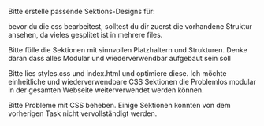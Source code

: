 Bitte erstelle passende Sektions-Designs für:

bevor du die css bearbeitest, solltest du dir zuerst die vorhandene Struktur ansehen, da vieles gesplitet ist in mehrere files.

Bitte fülle die Sektionen mit sinnvollen Platzhaltern und Strukturen. Denke daran dass alles Modular und wiederverwendbar aufgebaut sein soll

Bitte lies styles.css und index.html und optimiere diese. Ich möchte einheitliche und wiederverwendbare CSS Sektionen die Problemlos modular in der gesamten Webseite weiterverwendet werden können.

Bitte Probleme mit CSS beheben. Einige Sektionen konnten von dem vorherigen Task nicht vervollständigt werden.